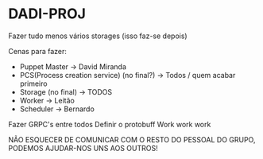 # DADI-PROJ
Fazer tudo menos vários storages (isso faz-se depois)

Cenas para fazer:
  - Puppet Master -> David Miranda
  - PCS(Process creation service) (no final?) -> Todos / quem acabar primeiro
  - Storage (no final) -> TODOS
  - Worker -> Leitão
  - Scheduler -> Bernardo

Fazer GRPC's entre todos
Definir o protobuff
Work work work

NÃO ESQUECER DE COMUNICAR COM O RESTO DO PESSOAL DO GRUPO, PODEMOS AJUDAR-NOS UNS AOS OUTROS!
